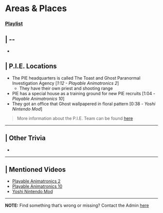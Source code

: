 # Areas & Places 
### [Playlist](https://www.youtube.com/playlist?list=PLwljWXtmIKiSqxBKICqEsoDjfHx7mIKsu)


## | --
- 

## | P.I.E. Locations
- The PIE headquarters is called The Toast and Ghost Paranormal Investigation Agency \[*1:12 - Playable Animatronics 2*]
  - They have their own priest and shooting range
- PIE has a special house as a training ground for new PIE recruits \[1:04 - *Playable Animatronics 10*]
- They got an office that Ghost wallpapered in floral pattern \[0:38 - *Yoshi Nintendo Mod*]

> More information about the P.I.E. Team can be found [here](4.World/PIE_Team.html)

----

## | Other Trivia
- 

----

## | Mentioned Videos
- [Playable Animatronics 2](https://youtu.be/_tv07JJ0HE8)
- [Playable Animatronics 10](https://youtu.be/2qdDjiasqEc)
- [Yoshi Nintendo Mod](https://youtu.be/ptihpSu4vcY)

----

**NOTE:** Find something that’s wrong or missing? Contact the Admin [here](../chapter_2.html)